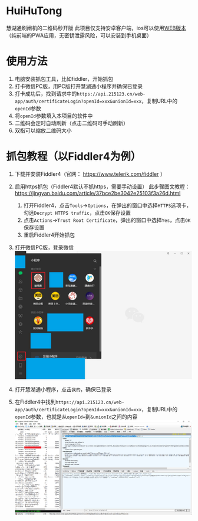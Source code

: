 # HuiHuTong
 慧湖通刷闸机的二维码秒开版
 此项目仅支持安卓客户端，ios可以使用[WEB版本](https://github.com/mercutiojohn/hht-web)（纯前端的PWA应用，无密钥泄露风险，可以安装到手机桌面） 
# 使用方法
1. 电脑安装抓包工具，比如fiddler，开始抓包
2. 打卡微信PC版，用PC版打开慧湖通小程序并确保已登录
3. 打卡成功后，找到请求中的`https://api.215123.cn/web-app/auth/certificateLogin?openId=xxx&unionId=xxx`，复制URL中的`openId`参数
4. 将`openId`参数填入本项目的软件中
5. 二维码会定时自动刷新（点击二维码可手动刷新）
6. 双指可以缩放二维码大小

# 抓包教程（以Fiddler4为例）
1. 下载并安装Fiddler4（官网： https://www.telerik.com/fiddler ）
2. 启用https抓包（Fiddler4默认不抓https，需要手动设置）
此步骤图文教程： https://jingyan.baidu.com/article/37bce2be3042e25103f3a26d.html

    1. 打开Fiddler4，点击`Tools`->`Options`，在弹出的窗口中选择`HTTPS`选项卡，勾选`Decrypt HTTPS traffic`，点击`OK`保存设置
    2. 点击`Actions`->`Trust Root Certificate`，弹出的窗口中选择`Yes`，点击`OK`保存设置
    3. 重启Fiddler4开始抓包

3. 打开微信PC版，登录微信
![微信小程序](./微信小程序.jpg)
4. 打开慧湖通小程序，点击`我的`，确保已登录
5. 在Fiddler4中找到`https://api.215123.cn/web-app/auth/certificateLogin?openId=xxx&unionId=xxx`，复制URL中的`openId`参数，也就是从`openId=`到`&unionId`之间的内容
![抓包结果](./抓包结果.jpg)
